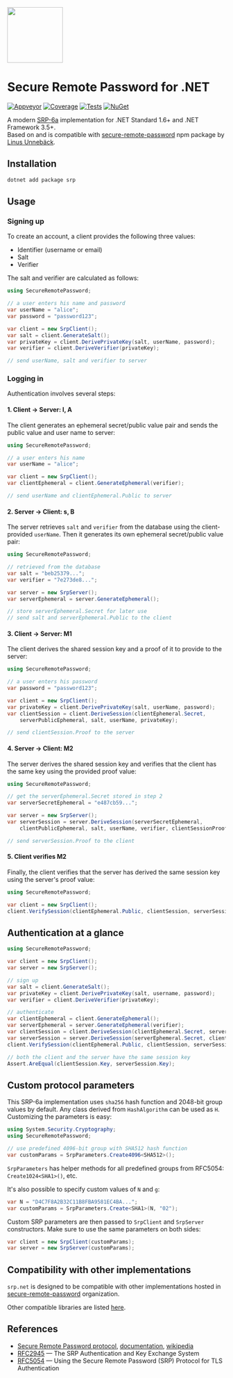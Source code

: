 ﻿<img src="https://raw.githubusercontent.com/secure-remote-password/srp.net/master/images/srp.net.png" width="128" height="128" />

# Secure Remote Password for .NET

[![Appveyor](https://img.shields.io/appveyor/ci/yallie/srp-net.svg)](https://ci.appveyor.com/project/yallie/srp-net)
[![Coverage](https://img.shields.io/codecov/c/github/secure-remote-password/srp.net.svg)](https://codecov.io/gh/secure-remote-password/srp.net)
[![Tests](https://img.shields.io/appveyor/tests/yallie/srp-net.svg)](https://ci.appveyor.com/project/yallie/srp-net/build/tests)
[![NuGet](https://img.shields.io/nuget/v/srp.svg)](https://www.nuget.org/packages/srp)

A modern [SRP-6a](http://srp.stanford.edu) implementation for .NET Standard 1.6+ and .NET Framework 3.5+.  
Based on and is compatible with [secure-remote-password](https://npmjs.com/package/secure-remote-password) npm package by [Linus Unnebäck](https://github.com/LinusU/secure-remote-password).

## Installation

```sh
dotnet add package srp
```

## Usage

### Signing up

To create an account, a client provides the following three values:

* Identifier (username or email)
* Salt
* Verifier

The salt and verifier are calculated as follows:

```c#
using SecureRemotePassword;

// a user enters his name and password
var userName = "alice";
var password = "password123";

var client = new SrpClient();
var salt = client.GenerateSalt();
var privateKey = client.DerivePrivateKey(salt, userName, password);
var verifier = client.DeriveVerifier(privateKey);

// send userName, salt and verifier to server
```

### Logging in

Authentication involves several steps:

#### 1. Client → Server: I, A

The client generates an ephemeral secret/public value pair and sends the 
public value and user name to server:

```c#
using SecureRemotePassword;

// a user enters his name
var userName = "alice";

var client = new SrpClient();
var clientEphemeral = client.GenerateEphemeral(verifier);

// send userName and clientEphemeral.Public to server
```

#### 2. Server → Client: s, B

The server retrieves `salt` and `verifier` from the database using the 
client-provided `userName`. Then it generates its own ephemeral secret/public
value pair:

```c#
using SecureRemotePassword;

// retrieved from the database
var salt = "beb25379...";
var verifier = "7e273de8...";

var server = new SrpServer();
var serverEphemeral = server.GenerateEphemeral();

// store serverEphemeral.Secret for later use
// send salt and serverEphemeral.Public to the client
```

#### 3. Client → Server: M1

The client derives the shared session key and a proof of it to provide to the server:

```c#
using SecureRemotePassword;

// a user enters his password
var password = "password123";

var client = new SrpClient();
var privateKey = client.DerivePrivateKey(salt, userName, password);
var clientSession = client.DeriveSession(clientEphemeral.Secret,
    serverPublicEphemeral, salt, userName, privateKey);

// send clientSession.Proof to the server
```

#### 4. Server → Client: M2

The server derives the shared session key and verifies that the client has the
same key using the provided proof value:

```c#
using SecureRemotePassword;

// get the serverEphemeral.Secret stored in step 2
var serverSecretEphemeral = "e487cb59...";

var server = new SrpServer();
var serverSession = server.DeriveSession(serverSecretEphemeral,
    clientPublicEphemeral, salt, userName, verifier, clientSessionProof);

// send serverSession.Proof to the client
```

#### 5. Client verifies M2

Finally, the client verifies that the server has derived the same session key
using the server's proof value:

```c#
using SecureRemotePassword;

var client = new SrpClient();
client.VerifySession(clientEphemeral.Public, clientSession, serverSessionProof);
```

## Authentication at a glance


```c#
using SecureRemotePassword;

var client = new SrpClient();
var server = new SrpServer();

// sign up
var salt = client.GenerateSalt();
var privateKey = client.DerivePrivateKey(salt, username, password);
var verifier = client.DeriveVerifier(privateKey);

// authenticate
var clientEphemeral = client.GenerateEphemeral();
var serverEphemeral = server.GenerateEphemeral(verifier);
var clientSession = client.DeriveSession(clientEphemeral.Secret, serverEphemeral.Public, salt, username, privateKey);
var serverSession = server.DeriveSession(serverEphemeral.Secret, clientEphemeral.Public, salt, username, verifier, clientSession.Proof);
client.VerifySession(clientEphemeral.Public, clientSession, serverSession.Proof);

// both the client and the server have the same session key
Assert.AreEqual(clientSession.Key, serverSession.Key);
```

## Custom protocol parameters

This SRP-6a implementation uses `sha256` hash function and 2048-bit group values
by default. Any class derived from `HashAlgorithm` can be used as `H`. 
Customizing the parameters is easy:

```c#
using System.Security.Cryptography;
using SecureRemotePassword;

// use predefined 4096-bit group with SHA512 hash function
var customParams = SrpParameters.Create4096<SHA512>();
```

`SrpParameters` has helper methods for all predefined groups from RFC5054:
`Create1024<SHA1>()`, etc.

It's also possible to specify custom values of `N` and `g`:

```c#
var N = "D4C7F8A2B32C11B8FBA9581EC4BA...";
var customParams = SrpParameters.Create<SHA1>(N, "02");
```

Custom SRP parameters are then passed to `SrpClient` and `SrpServer` constructors.
Make sure to use the same parameters on both sides:

```c#
var client = new SrpClient(customParams);
var server = new SrpServer(customParams);
```

## Compatibility with other implementations

`srp.net` is designed to be compatible with other implementations hosted
in [secure-remote-password](https://github.com/secure-remote-password/) organization.

Other compatible libraries are listed [here](https://github.com/secure-remote-password/implementations/blob/master/README.md).

## References

* [Secure Remote Password protocol](http://srp.stanford.edu/), [documentation](http://srp.stanford.edu/doc.html), [wikipedia](http://en.wikipedia.org/wiki/Secure_remote_password_protocol)
* [RFC2945](http://www.ietf.org/rfc/rfc2945.txt) — The SRP Authentication and Key Exchange System
* [RFC5054](http://www.ietf.org/rfc/rfc5054.txt) — Using the Secure Remote Password (SRP) Protocol for TLS Authentication
